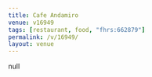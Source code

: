 ```yaml
---
title: Cafe Andamiro
venue: v16949
tags: [restaurant, food, "fhrs:662879"]
permalink: /v/16949/
layout: venue
---
```

null